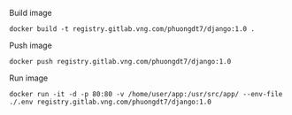 Build image
```
docker build -t registry.gitlab.vng.com/phuongdt7/django:1.0 .
```
Push image
```
docker push registry.gitlab.vng.com/phuongdt7/django:1.0
```
Run image
```
docker run -it -d -p 80:80 -v /home/user/app:/usr/src/app/ --env-file ./.env registry.gitlab.vng.com/phuongdt7/django:1.0
```
